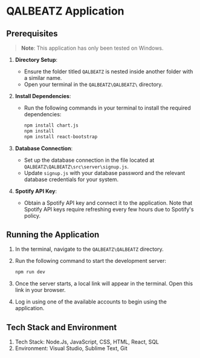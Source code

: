 # QALBEATZ Application

## Prerequisites
> **Note**: This application has only been tested on Windows.

1. **Directory Setup**:  
   - Ensure the folder titled `QALBEATZ` is nested inside another folder with a similar name. 
   - Open your terminal in the `QALBEATZ\QALBEATZ\` directory.

2. **Install Dependencies**:
   - Run the following commands in your terminal to install the required dependencies:
     ```bash
     npm install chart.js
     npm install
     npm install react-bootstrap
     ```

3. **Database Connection**:
   - Set up the database connection in the file located at `QALBEATZ\QALBEATZ\src\server\signup.js`.
   - Update `signup.js` with your database password and the relevant database credentials for your system.

4. **Spotify API Key**:
   - Obtain a Spotify API key and connect it to the application. Note that Spotify API keys require refreshing every few hours due to Spotify's policy.

## Running the Application

1. In the terminal, navigate to the `QALBEATZ\QALBEATZ` directory.
2. Run the following command to start the development server:
   ```bash
   npm run dev
   ```

3. Once the server starts, a local link will appear in the terminal. Open this link in your browser.
4. Log in using one of the available accounts to begin using the application.

## Tech Stack and Environment
1. Tech Stack: Node.Js, JavaScript, CSS, HTML, React, SQL
2. Environment: Visual Studio, Sublime Text, Git
